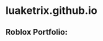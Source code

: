 # luaketrix.github.io

<h2>Roblox Portfolio: </h2><h2 href="luaketrix.github.io>luaketrix.github.io</h2>
